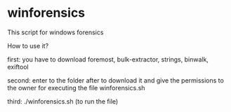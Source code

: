 # winforensics

This script for windows forensics

How to use it?

first: you have to download foremost, bulk-extractor, strings, binwalk, exiftool

second: enter to the folder after to download it and give the permissions to the owner for executing the file winforensics.sh

third: ./winforensics.sh (to run the file)
